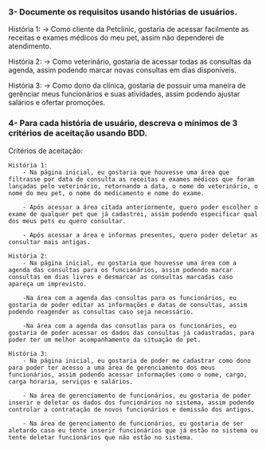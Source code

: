 ### 3- Documente os requisitos usando histórias de usuários.

História 1:
    -> Como cliente da Petclinic, gostaria de acessar facilmente as receitas e exames médicos do meu pet, assim não dependerei de atendimento.

História 2:
    -> Como veterinário, gostaria de acessar todas as consultas da agenda, assim podendo marcar novas consultas em dias disponíveis.
    
História 3:
    -> Como dono da clínica, gostaria de possuir uma maneira de gerênciar meus funcionários e suas atividades, assim podendo ajustar salários e ofertar promoções.

### 4- Para cada história de usuário, descreva o mínimos de 3 critérios de aceitação usando BDD. 

Critérios de aceitação:

    História 1:
        - Na página inicial, eu gostaria que houvesse uma área que filtrasse por data de consulta as receitas e exames médicos que foram lançadas pelo veterinário, retornando a data, o nome do veterinário, o nome do meu pet, o nome do medicamento e nome do exame.

        - Após acessar a área citada anteriormente, quero poder escolher o exame de qualquer pet que já cadastrei, assim podendo especificar qual dos meus pets eu quero consultar.

        - Após acessar a área e informas presentes, quero poder deletar as consultar mais antigas.

    História 2:
        - Na página inicial, eu gostaria que houvesse uma área com a agenda das consultas para os funcionários, assim podendo marcar consultas em dias livres e desmarcar as consultas marcadas caso apareça um imprevisto.

        -Na área com a agenda das consultas para os funcionários, eu gostaria de poder editar as informações e datas de consultas, assim podendo reagender as consultas caso seja necessário.

        -Na área com a agenda das consutlas para os funcionários, eu gostaria de poder acessar os dados das consultas já cadastradas, para poder ter um melhor acompanhamento da situação do pet.

    História 3:
        - Na página inicial, eu gostaria de poder me cadastrar como dono para poder ter acesso a uma área de gerenciamento dos meus funcionários, assim podendo acessar informações como o nome, cargo, carga hóraria, serviços e salários.

        - Na área de gerenciamento de funcionários, eu gostaria de poder inserir e deletar os dados dos funcionários no sistema, assim podendo controlar a contratação de novos funcionários e demissão dos antigos.

        - Na área de gerenciamento de funcionários, eu gostaria de ser aletardo caso eu tente inserir funcionários que já estão no sistema ou tente deletar funcionários que não estão no sistema.